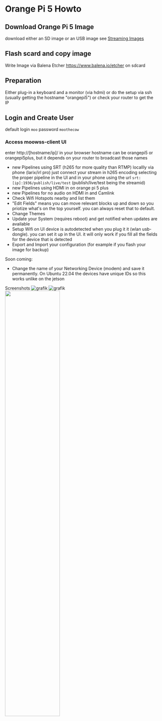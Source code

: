 # Orange Pi 5 Howto
## Download Orange Pi 5 Image
download either an SD image or an USB image see [Streaming Images](https://github.com/moo-the-cow/Streaming-Images)
## Flash scard and copy image
Write Image via Balena Etcher https://www.balena.io/etcher on sdcard 
## Preparation
Either plug-in a keyboard and a monitor (via hdmi) or do the setup via ssh (usually getting the hostname "orangepi5") or check your router to get the IP
## Login and Create User
default login `moo` password `moothecow`

### Access moowss-client UI
enter http://[hostname/ip]/ in your browser
hostname can be orangepi5 or orangepi5plus, but it depends on your router to broadcast those names
+ new Pipelines using SRT (h265 for more quality than RTMP) locallly via phone (larix/irl pro)
just connect your stream in h265 encoding selecting the proper pipeline in the UI
and in your phone using the url `srt:[ip]:1936/publish/live/test` (publish/live/test being the streamid)
+ new Pipelines using HDMI in on orange pi 5 plus
+ new Pipelines for no audio on HDMI in and Camlink
+ Check Wifi Hotspots nearby and list them
+ "Edit Fields" means you can move relevant blocks up and down so you priotize what's on the top yourself. you can always reset that to default.
+ Change Themes
+ Update your System (requires reboot) and get notified when updates are available
+ Setup Wifi on UI
device is autodetected when you plug it it (wlan usb-dongle). you can set it up in the UI. it will only work if you fill all the fields for the device that is detected
+ Export and Import your configuration (for example if you flash your image for backup)

Soon coming:
+ Change the name of your Networking Device (modem) and save it permanently. On Ubuntu 22.04 the devices have unique IDs so this works unlike on the jetson

Screenshots
![grafik](https://github.com/moo-the-cow/streaming-tutorial/assets/34907770/9759133a-ffc3-46d7-b6b3-3dd6c5bbfd52)
![grafik](https://github.com/moo-the-cow/streaming-tutorial/assets/34907770/444a96b0-cc83-4393-aa61-6a3a3d5dd17f)
<img src="https://user-images.githubusercontent.com/34907770/360ec161-774e-40c5-95e0-b702c4d1e4c9.png" width="60%" />
